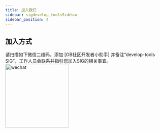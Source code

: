 ```yaml
---
title: 加入我们
sidebar: sigdevelop_toolsSidebar
sidebar_position: 4
---
```



## 加入方式
请扫描如下微信二维码，添加 [OB社区开发者小助手] 并备注“develop-tools SIG”，工作人员会联系并指引您加入SIG的相关事宜。
<img src="/img/sig/sig_helper_wechat.png" alt="wechat" width="200" height="auto" />
